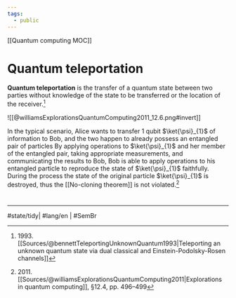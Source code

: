 ```yaml
---
tags:
  - public
---
```

[[Quantum computing MOC]]
# Quantum teleportation

**Quantum teleportation** is the transfer of a quantum state between two parties without knowledge of the state to be transferred or the location of the receiver.[^1993]

![[@williamsExplorationsQuantumComputing2011_12.6.png#invert]]

In the typical scenario, Alice wants to transfer 1 qubit $\ket{\psi}_{1}$ of information to Bob,
and the two happen to already possess an entangled pair of particles
By applying operations to $\ket{\psi}_{1}$ and her member of the entangled pair,
taking appropriate measurements,
and communicating the results to Bob,
Bob is able to apply operations to his entangled particle to reproduce the state of $\ket{\psi}_{1}$ faithfully.
During the process the state of the original particle $\ket{\psi}_{1}$ is destroyed,
thus the [[No-cloning theorem]] is not violated.[^2011]

[^1993]: 1993\. [[Sources/@bennettTeleportingUnknownQuantum1993|Teleporting an unknown quantum state via dual classical and Einstein-Podolsky-Rosen channels]]
[^2011]: 2011\. [[Sources/@williamsExplorationsQuantumComputing2011|Explorations in quantum computing]], §12.4, pp. 496–499

#
---
#state/tidy| #lang/en | #SemBr
